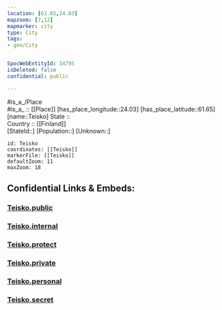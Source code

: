 ```yaml
---
location: [61.65,24.03] 
mapzoom: [7,12] 
mapmarker: city 
type: City
tags:
- geo/City


SpocWebEntityId: 34795
isDeleted: false
confidential: public

---
```

#is_a_/Place  
#is_a_ :: [[Place]] 
[has_place_longitude::24.03] 
[has_place_latitude::61.65] 
[name::Teisko] 
State ::  
Country :: [[Finland]]  
[StateId::] 
[Population::] 
[Unknown::] 


```leaflet
id: Teisko
coordinates: [[Teisko]] 
markerFile: [[Teisko]] 
defaultZoom: 11 
maxZoom: 18
```


## Confidential Links & Embeds: 

### [Teisko.public](/_public/\Earth\Continent\Europe\Europe~North\Finland\Provinces~Finland\Western_Finland\counties~Western_Finland\Pirkanmaa\CityTeisko.public.md) 

### [Teisko.internal](/_internal/\Earth\Continent\Europe\Europe~North\Finland\Provinces~Finland\Western_Finland\counties~Western_Finland\Pirkanmaa\CityTeisko.internal.md) 

### [Teisko.protect](/_protect/\Earth\Continent\Europe\Europe~North\Finland\Provinces~Finland\Western_Finland\counties~Western_Finland\Pirkanmaa\CityTeisko.protect.md) 

### [Teisko.private](/_private/\Earth\Continent\Europe\Europe~North\Finland\Provinces~Finland\Western_Finland\counties~Western_Finland\Pirkanmaa\CityTeisko.private.md) 

### [Teisko.personal](/_personal/\Earth\Continent\Europe\Europe~North\Finland\Provinces~Finland\Western_Finland\counties~Western_Finland\Pirkanmaa\CityTeisko.personal.md) 

### [Teisko.secret](/_secret/\Earth\Continent\Europe\Europe~North\Finland\Provinces~Finland\Western_Finland\counties~Western_Finland\Pirkanmaa\CityTeisko.secret.md)

